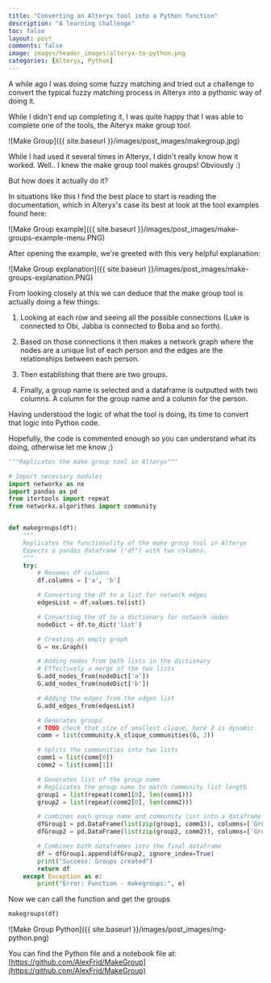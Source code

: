 ```yaml
---
title: "Converting an Alteryx tool into a Python function"
description: "A learning challenge"
toc: false
layout: post
comments: false
image: images/header_images/alteryx-to-python.png
categories: [Alteryx, Python]
---
```


A while ago I was doing some fuzzy matching and tried out a challenge to convert the typical fuzzy matching process
in Alteryx into a pythonic way of doing it.

While I didn't end up completing it, 
I was quite happy that I was able to complete one of the tools, 
the Alteryx make group tool.

![Make Group]({{ site.baseurl }}/images/post_images/makegroup.jpg)

While I had used it several times in Alteryx, I didn't really know how it worked.
Well.. I knew the make group tool makes groups! Obviously :)

But how does it actually do it?

In situations like this I find the best place to start is reading the 
documentation, which in Alteryx's case its best at look at the tool examples
found here:

![Make Group example]({{ site.baseurl }}/images/post_images/make-groups-example-menu.PNG)


After opening the example, we're greeted with this very helpful explanation:

![Make Group explanation]({{ site.baseurl }}/images/post_images/make-groups-explanation.PNG)

From looking closely at this we can deduce that the make group tool
is actually doing a few things:

1. Looking at each row and seeing all the possible connections
(Luke is connected to Obi, Jabba is connected to Boba and so forth).

2. Based on those connections it then makes a network graph where the
nodes are a unique list of each person and the edges are the
relationships between each person.

3. Then establishing that there are two groups.

4. Finally, a group name is selected and a dataframe is outputted with two columns.
A column for the group name and a column for the person.

Having understood the logic of what the tool is doing, its time to convert that
logic into Python code.

Hopefully, the code is commented enough so you can understand what its doing,
otherwise let me know ;)

```python
"""Replicates the make group tool in Alteryx"""

# Import necessary modules
import networkx as nx
import pandas as pd
from itertools import repeat
from networkx.algorithms import community


def makegroups(df):
    """
    Replicates the functionality of the make group tool in Alteryx
    Expects a pandas dataframe ("df") with two columns.
    """
    try:
        # Renames df columns
        df.columns = ['a', 'b']

        # Converting the df to a list for network edges
        edgesList = df.values.tolist()

        # Converting the df to a dictionary for network nodes
        nodeDict = df.to_dict('list')

        # Creating an empty graph
        G = nx.Graph()

        # Adding nodes from both lists in the dictionary
        # Effectively a merge of the two lists
        G.add_nodes_from(nodeDict['a'])
        G.add_nodes_from(nodeDict['b'])

        # Adding the edges from the edges list
        G.add_edges_from(edgesList)

        # Generates groups
        # TODO check that size of smallest clique, here 2 is dynamic
        comm = list(community.k_clique_communities(G, 2))

        # Splits the communities into two lists
        comm1 = list(comm[0])
        comm2 = list(comm[1])

        # Generates list of the group name
        # Replicates the group name to match community list length
        group1 = list(repeat(comm1[0], len(comm1)))
        group2 = list(repeat(comm2[0], len(comm2)))

        # combines each group name and community list into a dataframe
        dfGroup1 = pd.DataFrame(list(zip(group1, comm1)), columns=['Group', 'key'])
        dfGroup2 = pd.DataFrame(list(zip(group2, comm2)), columns=['Group', 'key'])

        # Combines both dataframes into the final dataframe
        df = dfGroup1.append(dfGroup2, ignore_index=True)
        print("Success: Groups created")
        return df
    except Exception as e:
        print("Error: Function - makegroups:", e)
```

Now we can call the function and get the groups

```python
makegroups(df)
```

![Make Group Python]({{ site.baseurl }}/images/post_images/mg-python.png)

You can find the Python file and a notebook file at:
[https://github.com/AlexFrid/MakeGroup](https://github.com/AlexFrid/MakeGroup)
